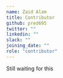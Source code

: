 ```yaml
---
name: Zaid Alam
title: Contributor
github: pred695
twitter: ""
linkedin: ""
slack: ""
joining_date: ""
role: "contributor"
---
```


Still waiting for this
